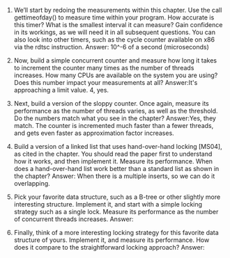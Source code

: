 1. We’ll start by redoing the measurements within this chapter. Use the call gettimeofday() to measure time within your program. How accurate is this timer? What is the smallest interval it can measure? Gain confidence in its workings, as we will need it in all subsequent questions. You can also look into other timers, such as the cycle counter available on x86 via the rdtsc instruction.
Answer: 10^-6 of a second (microseconds)




2. Now, build a simple concurrent counter and measure how long it takes to increment the counter many times as the number of threads increases. How many CPUs are available on the system you are using? Does this number impact your measurements at all?
Answer:It's approaching a limit value. 4, yes.



3. Next, build a version of the sloppy counter. Once again, measure its performance as the number of threads varies, as well as the threshold. Do the numbers match what you see in the chapter?
Answer:Yes, they match. The counter is incremented much faster than a fewer threads, and gets even faster as approximation factor increases.



4. Build a version of a linked list that uses hand-over-hand locking [MS04], as cited in the chapter. You should read the paper first to understand how it works, and then implement it. Measure its performance. When does a hand-over-hand list work better than a standard list as shown in the chapter?
Answer: When there is a multiple inserts, so we can do it overlapping.




5. Pick your favorite data structure, such as a B-tree or other slightly more interesting structure. Implement it, and start with a simple locking strategy such as a single lock. Measure its performance as the number of concurrent threads increases.
Answer:




6. Finally, think of a more interesting locking strategy for this favorite data structure of yours. Implement it, and measure its performance. How does it compare to the straightforward locking approach?
Answer: